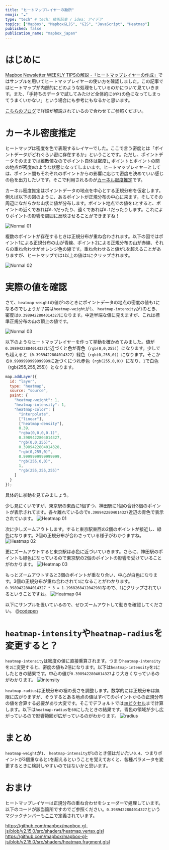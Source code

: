 ```yaml
---
title: "ヒートマップレイヤーの勘所"
emoji: "☁️"
type: "tech" # tech: 技術記事 / idea: アイデア
topics: ["Mapbox", "MapboxGLJS", "GIS", "JavaScript", "Heatmap"]
published: false
publication_name: "mapbox_japan"
---
```


# はじめに

[Mapbox Newsletter WEEKLY TIPSの解説 -「ヒートマップレイヤーの作成」](https://zenn.dev/mapbox_japan/articles/994ad131240411)ではサンプルを用いてヒートマップレイヤーの使い方を確認しました。この記事ではヒートマップが内部的にどのような処理をしているのかについて見ていきます。また、「手持ちのデータで試してみたけど全体的に`0`や`1`の色になってしまってうまくいかない」という場合にも参考にもなるかと思います。

[こちらのブログ](https://blog.mapbox.com/introducing-heatmaps-in-mapbox-gl-js-71355ada9e6c)で詳細が解説されているので合わせてご参照ください。


# カーネル密度推定

ヒートマップは密度を色で表現するレイヤーでした。ここで言う密度とは「ポイントデータがどれぐらい密に存在するか」ということです。ただし、ポイントデータそのままでは離散値なのでポイント自体は密度`1`, ポイントとポイントの間の地点が密度`0`のような状態になってしまいます。ヒートマップレイヤーとしては、ポイント間もそれぞれのポイントからの影響に応じて密度を決めていい感じの色を出力したいです。そこで利用されるのが[カーネル密度推定](https://ja.wikipedia.org/wiki/%E3%82%AB%E3%83%BC%E3%83%8D%E3%83%AB%E5%AF%86%E5%BA%A6%E6%8E%A8%E5%AE%9A)です。

カーネル密度推定はポイントデータの地点を中心とする正規分布を仮定します。例えば以下の図のように、あるポイントが正規分布の中心に来ます。そしてその周辺になだらかな山状に値が分布します。ポイント地点での値を`1`とすると、ポイントの近くであれば`0.9`だったり、遠くであれば`0.1`だったりします。これによりポイントの影響を周囲に反映させることができますね！

![Normal 01](/images/articles/a273a4ce40eeda/normal_01.png)

複数のポイントが存在するときは正規分布が重ね合わされます。以下の図ではポイント1による正規分布の山が青線、ポイント2による正規分布の山が赤線、それらの重ね合わせがオレンジ色の線です。重ね合わせると値が`1`を超えることがありますが、ヒートマップでは`1`以上の値は`1`にクリップされます。

![Normal 02](/images/articles/a273a4ce40eeda/normal_02.png)


# 実際の値を確認

さて、`heatmap-weight`の値が`1`のときにポイントデータの地点の密度の値も`1`になるのでしょうか？実は`heatmap-weight`が`1`、 `heatmap-intensity`が`1`のとき、密度は`0.3989422804014327`になります。中途半端な値に見えますが、これは標準正規分布の山の頂上の値です。

![Normal 03](/images/articles/a273a4ce40eeda/normal_03.png)

以下のようなヒートマップレイヤーを作って挙動を確かめてみました。値が`0.3989422804014327`に近づくと色が青色（`rgb(0,0,255)`）になります。少しでも超えると（`0.3989422804014327`）緑色（`rgb(0,255,0)`）になります。そこから`0.9999999999999999`に近づくにつれ赤色（`rgb(255,0,0)`）になり、`1`で白色（rgb(255,255,255)）となります。

```JavaScript
map.addLayer({
  id: "layer",
  type: "heatmap",
  source: "source",
  paint: {
    "heatmap-weight": 1,
    "heatmap-intensity": 1,
    "heatmap-color": [
      "interpolate",
      ["linear"],
      ["heatmap-density"],
      0.39,
      "rgba(0,0,0,0.1)",
      0.3989422804014327,
      "rgb(0,0,255)",
      0.3989422804014328,
      "rgb(0,255,0)",
      0.9999999999999999,
      "rgb(255,0,0)",
      1,
      "rgb(255,255,255)"
    ]
  }
});
```

具体的に挙動を見てみましょう。

少し見にくいですが、東京駅の東西に1個ずつ、神田駅に1個の合計3個のポイントが表示されてます。各々離れているので`0.3989422804014327`近辺の青色で表示されています。
![Heatmap 01](/images/articles/a273a4ce40eeda/heat_01.png)

次に少しズームアウトします。すると東京駅東西の2個のポイントが接近し、緑色になります。2個の正規分布が合わさっている様子がわかりますね。
![Heatmap 02](/images/articles/a273a4ce40eeda/heat_02.png)

更にズームアウトすると東京駅は赤色に近づいていきます。さらに、神田駅のポイントも緑色になっているので東京駅の2個のポイントの影響を受けていることがわかります。
![Heatmap 03](/images/articles/a273a4ce40eeda/heat_03.png)

もっとズームアウトすると3個のポイントが重なり合い、中心が白色になります。3個の正規分布が重ね合わされて`1`になることがわかります。`0.3989422804014327 * 3 = 1.1968268412042981`なので、`1`にクリップされているということですね。
![Heatmap 04](/images/articles/a273a4ce40eeda/heat_04.png)

以下にサンプルを置いているので、ぜひズームアウトして動きを確認してください。
@[codepen](https://codepen.io/OttyLab/pen/yLQERmM)


# `heatmap-intensity`や`heatmap-radius`を変更すると？

`heatmap-intensity`は密度の値に直接乗算されます。つまり`heatmap-intensity`を`2`に変更すると、密度の値も2倍になります。以下は`heatmap-intensity`を`2`にしたときの結果です。中心の値が`0.3989422804014327`より大きくなっているのがわかります。
![intensity](/images/articles/a273a4ce40eeda/intensity.png)

`heatmap-radius`は正規分布の裾の長さを調整します。数学的には正規分布は無限に広がりますが、そうするとある地点の値はすべてのポイントからの正規分布の値を合算する必要があり大変です。そこでデフォルトでは[`30`ピクセル](https://docs.mapbox.com/mapbox-gl-js/style-spec/layers/#heatmap:~:text=in%20pixels.-,Defaults%20to%2030,-.%20Supports%20feature)まで計算します。以下は`heatmap-radius`を`60`にしたときの結果です。青色の領域が少し広がっているので影響範囲が広がっているのがわかります。
![radius](/images/articles/a273a4ce40eeda/radius.png)


# まとめ

`heatmap-weight`が`1`、 `heatmap-intensity`が`1`のとき値はだいたい`0.4`、つまりポイントが3個重なると`1`を超えるということを覚えておくと、各種パラメータを変更するときに検討しやすいのではないかと思います。


# おまけ

ヒートマップレイヤーは正規分布の重ね合わせをシェーダーで処理しています。以下のコードが該当箇所ですのでご参照ください。`0.3989422804014327`というマジックナンバーも[ここ](https://github.com/mapbox/mapbox-gl-js/blob/v2.15.0/src/shaders/heatmap.fragment.glsl#L8C20-L8C38)で定義されています。

https://github.com/mapbox/mapbox-gl-js/blob/v2.15.0/src/shaders/heatmap.vertex.glsl
https://github.com/mapbox/mapbox-gl-js/blob/v2.15.0/src/shaders/heatmap.fragment.glsl